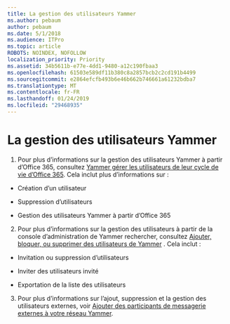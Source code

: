 ```yaml
---
title: La gestion des utilisateurs Yammer
ms.author: pebaum
author: pebaum
ms.date: 5/1/2018
ms.audience: ITPro
ms.topic: article
ROBOTS: NOINDEX, NOFOLLOW
localization_priority: Priority
ms.assetid: 34b5611b-e77e-4dd1-9480-a12c190fbaa3
ms.openlocfilehash: 61503e589df11b380c8a2857bcb2c2cd191b4499
ms.sourcegitcommit: e2864efcfb493b6e46b662b746661a61232bdba7
ms.translationtype: MT
ms.contentlocale: fr-FR
ms.lasthandoff: 01/24/2019
ms.locfileid: "29468935"
---
```

# <a name="managing-yammer-users"></a>La gestion des utilisateurs Yammer

1. Pour plus d’informations sur la gestion des utilisateurs Yammer à partir d’Office 365, consultez [Yammer gérer les utilisateurs de leur cycle de vie d’Office 365](https://support.office.com/article/6c4c8fff-6444-404a-bffc-f9da0bcc3039). Cela inclut plus d’informations sur :
    
  - Création d’un utilisateur
    
  - Suppression d’utilisateurs
    
  - Gestion des utilisateurs Yammer à partir d’Office 365
    
2. Pour plus d’informations sur la gestion des utilisateurs à partir de la console d’administration de Yammer rechercher, consultez [Ajouter, bloquer, ou supprimer des utilisateurs de Yammer](http://alchemyportal.azurewebsites.net/Rule/ManageYammer%20users%20across%20their%20lifecycle%20from%20Office%20365) . Cela inclut : 
    
  - Invitation ou suppression d’utilisateurs
    
  - Inviter des utilisateurs invité
    
  - Exportation de la liste des utilisateurs
    
3. Pour plus d’informations sur l’ajout, suppression et la gestion des utilisateurs externes, voir [Ajouter des participants de messagerie externes à votre réseau Yammer](https://support.office.com/article/423653bb-86b2-4eac-9d7e-dca121f7c16c).
    

